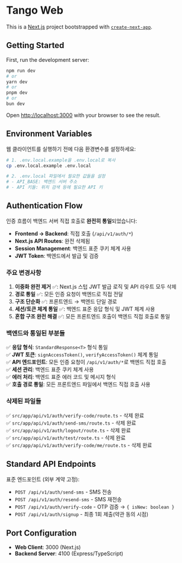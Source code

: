 # Tango Web

This is a [Next.js](https://next.js.org/) project bootstrapped with [`create-next-app`](https://github.com/vercel/next.js/tree/canary/packages/create-next-app).

## Getting Started

First, run the development server:

```bash
npm run dev
# or
yarn dev
# or
pnpm dev
# or
bun dev
```

Open [http://localhost:3000](http://localhost:3000) with your browser to see the result.

## Environment Variables

웹 클라이언트를 실행하기 전에 다음 환경변수를 설정하세요:

```bash
# 1. .env.local.example을 .env.local로 복사
cp .env.local.example .env.local

# 2. .env.local 파일에서 필요한 값들을 설정
# - API_BASE: 백엔드 서버 주소
# - API 키들: 위치 검색 등에 필요한 API 키
```

## Authentication Flow

인증 흐름이 백엔드 서버 직접 호출로 **완전히 통일**되었습니다:

- **Frontend → Backend**: 직접 호출 (`/api/v1/auth/*`)
- **Next.js API Routes**: 완전 삭제됨
- **Session Management**: 백엔드 표준 쿠키 체계 사용
- **JWT Token**: 백엔드에서 발급 및 검증

### 주요 변경사항

1. **이중화 완전 제거** ✅: Next.js 스텁 JWT 발급 로직 및 API 라우트 모두 삭제
2. **경로 통일** ✅: 모든 인증 요청이 백엔드로 직접 전달
3. **구조 단순화** ✅: 프론트엔드 → 백엔드 단일 경로
4. **세션/토큰 체계 통일** ✅: 백엔드 표준 응답 형식 및 JWT 체계 사용
5. **혼합 구조 완전 해결** ✅: 모든 프론트엔드 호출이 백엔드 직접 호출로 통일

### 백엔드와 통일된 부분들

✅ **응답 형식**: `StandardResponse<T>` 형식 통일  
✅ **JWT 토큰**: `signAccessToken()`, `verifyAccessToken()` 체계 통일  
✅ **API 엔드포인트**: 모든 인증 요청이 `/api/v1/auth/*`로 백엔드 직접 호출  
✅ **세션 관리**: 백엔드 표준 쿠키 체계 사용  
✅ **에러 처리**: 백엔드 표준 에러 코드 및 메시지 형식  
✅ **호출 경로 통일**: 모든 프론트엔드 파일에서 백엔드 직접 호출 사용

### 삭제된 파일들

✅ `src/app/api/v1/auth/verify-code/route.ts` - 삭제 완료  
✅ `src/app/api/v1/auth/send-sms/route.ts` - 삭제 완료  
✅ `src/app/api/v1/auth/logout/route.ts` - 삭제 완료  
✅ `src/app/api/v1/auth/test/route.ts` - 삭제 완료  
✅ `src/app/api/v1/auth/verify-code/me/route.ts` - 삭제 완료

## Standard API Endpoints

표준 엔드포인트 (외부 계약 고정):

- `POST /api/v1/auth/send-sms` - SMS 전송
- `POST /api/v1/auth/resend-sms` - SMS 재전송  
- `POST /api/v1/auth/verify-code` - OTP 검증 → `{ isNew: boolean }`
- `POST /api/v1/auth/signup` - 최종 1회 제출(약관 동의 시점)

## Port Configuration

- **Web Client**: 3000 (Next.js)
- **Backend Server**: 4100 (Express/TypeScript)
